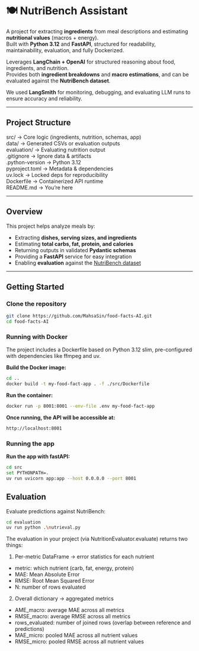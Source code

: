 # 🍽️ NutriBench Assistant

A project for extracting **ingredients** from meal descriptions and estimating **nutritional values** (macros + energy).  
Built with **Python 3.12** and **FastAPI**, structured for readability, maintainability, evaluation, and fully Dockerized.  

Leverages **LangChain + OpenAI** for structured reasoning about food, ingredients, and nutrition.  
Provides both **ingredient breakdowns** and **macro estimations**, and can be evaluated against the **NutriBench dataset**.  

We used **LangSmith** for monitoring, debugging, and evaluating LLM runs to ensure accuracy and reliability.

---

## Project Structure

src/              → Core logic (ingredients, nutrition, schemas, app)  
data/             → Generated CSVs or evaluation outputs  
evaluation/       → Evaluating nutrition output  
.gitignore        → Ignore data & artifacts  
.python-version   → Python 3.12  
pyproject.toml    → Metadata & dependencies  
uv.lock           → Locked deps for reproducibility  
Dockerfile        → Containerized API runtime  
README.md         → You’re here  

---

## Overview

This project helps analyze meals by:  

- Extracting **dishes, serving sizes, and ingredients**  
- Estimating **total carbs, fat, protein, and calories**  
- Returning outputs in validated **Pydantic schemas**  
- Providing a **FastAPI** service for easy integration  
- Enabling **evaluation** against the [NutriBench dataset](https://huggingface.co/datasets/dongx1997/NutriBench)  

---

## Getting Started

### Clone the repository

```bash
git clone https://github.com/MahsaSin/food-facts-AI.git
cd food-facts-AI
```

### Running with Docker

The project includes a Dockerfile based on Python 3.12 slim, pre-configured with dependencies like ffmpeg and uv.

**Build the Docker image:**
```bash
cd ..
docker build -t my-food-fact-app . -f ./src/Dockerfile
```

**Run the container:**
```bash
docker run -p 8001:8001 --env-file .env my-food-fact-app
```

**Once running, the API will be accessible at:**
```bash
http://localhost:8001
```

### Running the app

**Run the app with fastAPI:**
```bash
cd src 
set PYTHONPATH=.
uv run uvicorn app:app --host 0.0.0.0 --port 8001
```

## Evaluation

Evaluate predictions against NutriBench:
```bash
cd evaluation
uv run python .\nutrieval.py
```

The evaluation in your project (via NutritionEvaluator.evaluate) returns two things:

1. Per-metric DataFrame → error statistics for each nutrient
- metric: which nutrient (carb, fat, energy, protein)
- MAE: Mean Absolute Error
- RMSE: Root Mean Squared Error
- N: number of rows evaluated

2. Overall dictionary → aggregated metrics
- AME_macro: average MAE across all metrics
- RMSE_macro: average RMSE across all metrics
- rows_evaluated: number of joined rows (overlap between reference and predictions)
- MAE_micro: pooled MAE across all nutrient values
- RMSE_micro: pooled RMSE across all nutrient values